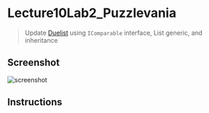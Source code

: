 # Lecture10Lab2_Puzzlevania
> Update [Duelist](HW/Homework8) using <code>IComparable</code> interface, List generic, and inheritance

## Screenshot
![screenshot](Lecture10Lab2_Puzzlevania.)

## Instructions
> 